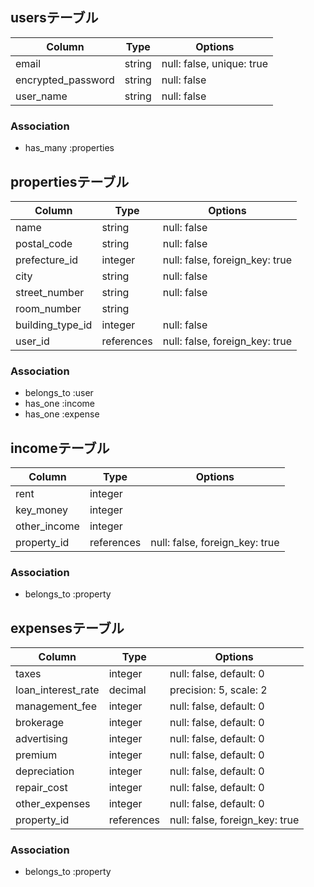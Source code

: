 ## usersテーブル

| Column              | Type       | Options                        |
| ------------------- | ---------- | ------------------------------ |
| email               | string     | null: false, unique: true      |
| encrypted_password  | string     | null: false                    |
| user_name           | string     | null: false                    |

### Association
- has_many :properties

## propertiesテーブル

| Column            | Type       | Options                        |
| ----------------- | ---------- | ------------------------------ |
| name              | string     | null: false                     |
| postal_code       | string     | null: false                     |
| prefecture_id     | integer    | null: false, foreign_key: true  |
| city              | string     | null: false                     |
| street_number     | string     | null: false                     |
| room_number       | string     |                                |
| building_type_id  | integer    | null: false                |
| user_id           | references | null: false, foreign_key: true  |

### Association
- belongs_to :user
- has_one :income
- has_one :expense

## incomeテーブル

| Column         | Type       | Options                         |
| -------------- | ---------- | ------------------------------  |
| rent           | integer    | |
| key_money      | integer    | |
| other_income   | integer    | |
| property_id    | references | null: false, foreign_key: true  |


### Association
- belongs_to :property

## expensesテーブル

| Column              | Type       | Options                        |
| ------------------- | ---------- | ------------------------------ |
| taxes               | integer    | null: false, default: 0        |
| loan_interest_rate  | decimal    | precision: 5, scale: 2         |
| management_fee      | integer    | null: false, default: 0        |
| brokerage           | integer    | null: false, default: 0        |
| advertising         | integer    | null: false, default: 0        |
| premium             | integer    | null: false, default: 0        |
| depreciation        | integer    | null: false, default: 0        |
| repair_cost         | integer    | null: false, default: 0        |
| other_expenses      | integer    | null: false, default: 0        |
| property_id         | references | null: false, foreign_key: true |

### Association
- belongs_to :property